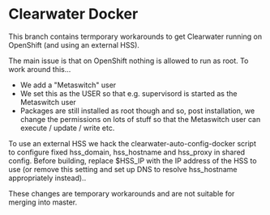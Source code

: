 # Clearwater Docker

This branch contains termporary workarounds to get Clearwater running on OpenShift (and using an external HSS).

The main issue is that on OpenShift nothing is allowed to run as root.  To work around this...
- We add a "Metaswitch" user
- We set this as the USER so that e.g. supervisord is started as the Metaswitch user
- Packages are still installed as root though and so, post installation, we change the permissions on lots of stuff so that the Metaswitch user can execute / update / write etc.

To use an external HSS we hack the clearwater-auto-config-docker script to configure fixed hss_domain, hss_hostname and hss_proxy in shared config.  Before building, replace $HSS_IP with the IP address of the HSS to use (or remove this setting and set up DNS to resolve hss_hostname appropriately instead)..

These changes are temporary workarounds and are not suitable for merging into master.
